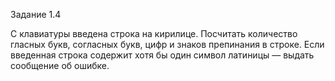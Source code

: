 Задание 1.4 

С клавиатуры введена строка на кирилице. Посчитать количество гласных букв, 
согласных букв, цифр и знаков препинания в строке. Если введенная строка 
содержит хотя бы один символ латиницы — выдать сообщение об ошибке. 
